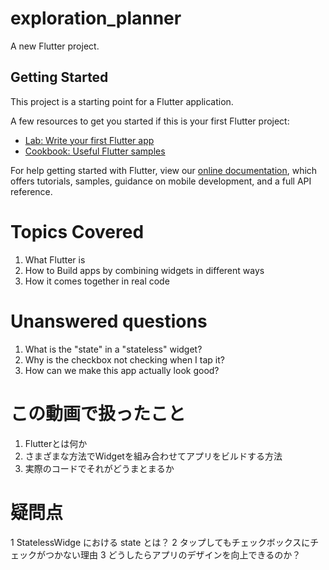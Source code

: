 # exploration_planner

A new Flutter project.

## Getting Started

This project is a starting point for a Flutter application.

A few resources to get you started if this is your first Flutter project:

- [Lab: Write your first Flutter app](https://flutter.dev/docs/get-started/codelab)
- [Cookbook: Useful Flutter samples](https://flutter.dev/docs/cookbook)

For help getting started with Flutter, view our
[online documentation](https://flutter.dev/docs), which offers tutorials,
samples, guidance on mobile development, and a full API reference.

# Topics Covered
1. What Flutter is
2. How to Build apps by combining widgets in different ways
3. How it comes together in real code

# Unanswered questions
1. What is the "state" in a "stateless" widget?
2. Why is the checkbox not checking when I tap it?
3. How can we make this app actually look good?

# この動画で扱ったこと
1. Flutterとは何か
2. さまざまな方法でWidgetを組み合わせてアプリをビルドする方法
3. 実際のコードでそれがどうまとまるか

# 疑問点
1 StatelessWidge における state とは？
2 タップしてもチェックボックスにチェックがつかない理由
3 どうしたらアプリのデザインを向上できるのか？